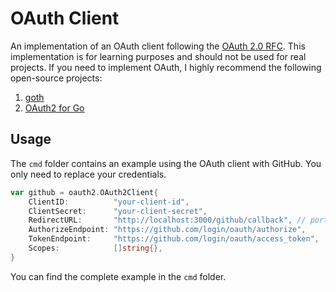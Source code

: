 # OAuth Client

An implementation of an OAuth client following the [OAuth 2.0 RFC](https://datatracker.ietf.org/doc/html/rfc6749). This implementation is for learning purposes and should not be used for real projects. If you need to implement OAuth, I highly recommend the following open-source projects:

1. [goth](https://github.com/markbates/goth)
2. [OAuth2 for Go](https://pkg.go.dev/golang.org/x/oauth2)

## Usage

The `cmd` folder contains an example using the OAuth client with GitHub. You only need to replace your credentials.

```go
var github = oauth2.OAuth2Client{
	ClientID:          "your-client-id",
	ClientSecret:      "your-client-secret",
	RedirectURL:       "http://localhost:3000/github/callback", // port 3000 is being used by the example.
	AuthorizeEndpoint: "https://github.com/login/oauth/authorize",
	TokenEndpoint:     "https://github.com/login/oauth/access_token",
	Scopes:            []string{},
}
```

You can find the complete example in the `cmd` folder.
